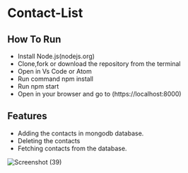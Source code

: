# Contact-List
<h2>How To Run</h2>

<ul>
  <li>Install Node.js(nodejs.org)</li>
  <li>Clone,fork or download the repository from the terminal</li>
  <li>Open in Vs Code or Atom</li>
  <li>Run command npm install</li>
  <li>Run npm start</li>
  <li>Open in your browser and go to (https://localhost:8000)</li>
</ul>

<h2>Features</h2>
<ul>
  <li>Adding the contacts in mongodb database.</li>
  <li>Deleting the contacts</li>
  <li>Fetching contacts from the database.</li>
  
</ul>

![Screenshot (39)](https://github.com/zuvvil-gautam/Contact-List/assets/95866125/9f5742ed-74b8-43cf-82a4-699d539e776e)
